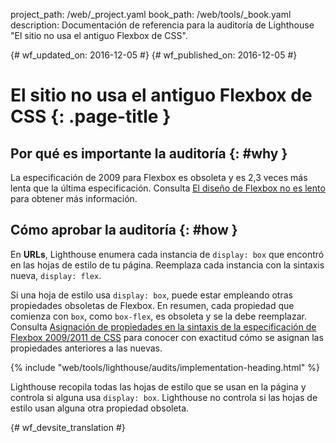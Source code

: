 project_path: /web/_project.yaml
book_path: /web/tools/_book.yaml
description: Documentación de referencia para la auditoría de Lighthouse "El sitio no usa el antiguo Flexbox de CSS".

{# wf_updated_on: 2016-12-05 #}
{# wf_published_on: 2016-12-05 #}

# El sitio no usa el antiguo Flexbox de CSS  {: .page-title }

## Por qué es importante la auditoría {: #why }

La especificación de 2009 para Flexbox es obsoleta y es 2,3 veces más lenta
que la última especificación. Consulta [El diseño de Flexbox no es lento][slow] para obtener más
información.

[slow]: https://developers.google.com/web/updates/2013/10/Flexbox-layout-isn-t-slow

## Cómo aprobar la auditoría {: #how }

En **URLs**, Lighthouse enumera cada instancia de `display: box` que encontró
en las hojas de estilo de tu página. Reemplaza cada instancia con la sintaxis nueva,
`display: flex`.

Si una hoja de estilo usa `display: box`, puede estar empleando otras propiedades obsoletas de
Flexbox. En resumen, cada propiedad que comienza con `box`,
como `box-flex`, es obsoleta y se la debe reemplazar. Consulta
[Asignación de propiedades en la sintaxis de la especificación de Flexbox 2009/2011 de CSS][map] para conocer con exactitud cómo
se asignan las propiedades anteriores a las nuevas.

[map]: https://wiki.csswg.org/spec/flexbox-2009-2011-spec-property-mapping

{% include "web/tools/lighthouse/audits/implementation-heading.html" %}

Lighthouse recopila todas las hojas de estilo que se usan en la página y controla si alguna
usa `display: box`. Lighthouse no controla si las hojas de estilo usan alguna otra
propiedad obsoleta.


{# wf_devsite_translation #}
